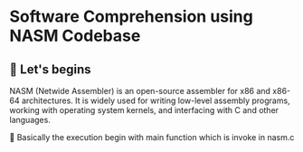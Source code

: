 # Software Comprehension using NASM Codebase

## 📌 Let's begins
NASM (Netwide Assembler) is an open-source assembler for x86 and x86-64 architectures. It is widely used for writing low-level assembly programs, working with operating system kernels, and interfacing with C and other languages.

🚀 Basically the execution begin with main function which is invoke in nasm.c
